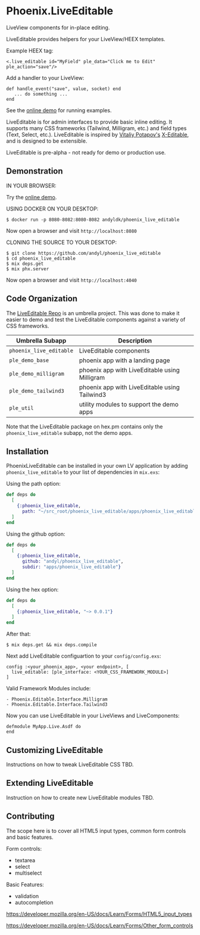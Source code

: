 # Phoenix.LiveEditable 

LiveView components for in-place editing. 

LiveEditable provides helpers for your LiveView/HEEX templates.

Example HEEX tag:

    <.live_editable id="MyField" ple_data="Click me to Edit" ple_action="save"/>

Add a handler to your LiveView:

    def handle_event("save", value, socket) end
       ... do something ...
    end

See the [online demo][ld] for running examples.

LiveEditable is for admin interfaces to provide basic inline editing. It
supports many CSS frameworks (Tailwind, Milligram, etc.) and field types (Text,
Select, etc.).  LiveEditable is inspired by [Vitaliy Potapov's][vp]
[X-Editable][xe], and is designed to be extensible.

LiveEditable is pre-alpha - not ready for demo or production use.

[xe]: http://vitalets.github.io/x-editable
[ld]: http://phoenix-live-editable.fly.dev
[vp]: https://github.com/vitalets

## Demonstration 

IN YOUR BROWSER: 

Try the [online demo][ld]. 

USING DOCKER ON YOUR DESKTOP: 

    $ docker run -p 8080-8082:8080-8082 andyldk/phoenix_live_editable

Now open a browser and visit `http://localhost:8080`

CLONING THE SOURCE TO YOUR DESKTOP: 

    $ git clone https://github.com/andyl/phoenix_live_editable 
    $ cd phoenix_live_editable 
    $ mix deps.get
    $ mix phx.server 

Now open a browser and visit `http://localhost:4040`

## Code Organization 

The [LiveEditable Repo][gh] is an umbrella project.  This was done to make it
easier to demo and test the LiveEditable components against a variety of CSS
frameworks.  

| Umbrella Subapp         | Description                                   |
|-------------------------|-----------------------------------------------|
| `phoenix_live_editable` | LiveEditable components                       |
| `ple_demo_base`         | phoenix app with a landing page               |
| `ple_demo_milligram`    | phoenix app with LiveEditable using Milligram |
| `ple_demo_tailwind3`    | phoenix app with LiveEditable using Tailwind3 |
| `ple_util`              | utility modules to support the demo apps      |

Note that the LiveEditable package on hex.pm contains only the
`phoenix_live_editable` subapp, not the demo apps.

[gh]: https://github.com/andyl/phoenix_live_editable

## Installation

PhoenixLiveEditable can be installed in your own LV application by adding
`phoenix_live_editable` to your list of dependencies in `mix.exs`:

Using the path option: 
```elixir
def deps do
  [
    {:phoenix_live_editable, 
      path: "~/src_root/phoenix_live_editable/apps/phoenix_live_editable"}
  ]
end
```

Using the github option: 
```elixir
def deps do
  [
    {:phoenix_live_editable, 
      github: "andyl/phoenix_live_editable",
      subdir: "apps/phoenix_live_editable"}
  ]
end
```

Using the hex option: 
```elixir
def deps do
  [
    {:phoenix_live_editable, "~> 0.0.1"}
  ]
end
```

After that:

    $ mix deps.get && mix deps.compile

Next add LiveEditable configuartion to your `config/config.exs`:

    config :<your_phoenix_app>, <your endpoint>, [
      live_editable: [ple_interface: <YOUR_CSS_FRAMEWORK_MODULE>]
    ]

Valid Framework Modules include:

    - Phoenix.Editable.Interface.Milligram
    - Phoenix.Editable.Interface.Tailwind3 

Now you can use LiveEditable in your LiveViews and LiveComponents:

    defmodule MyApp.Live.Asdf do
    end

## Customizing LiveEditable

Instructions on how to tweak LiveEditable CSS TBD.

## Extending LiveEditable

Instruction on how to create new LiveEditable modules TBD.

## Contributing

The scope here is to cover all HTML5 input types, common form controls and basic features.

Form controls: 
- textarea  
- select
- multiselect

Basic Features: 
- validation 
- autocompletion

https://developer.mozilla.org/en-US/docs/Learn/Forms/HTML5_input_types

https://developer.mozilla.org/en-US/docs/Learn/Forms/Other_form_controls

